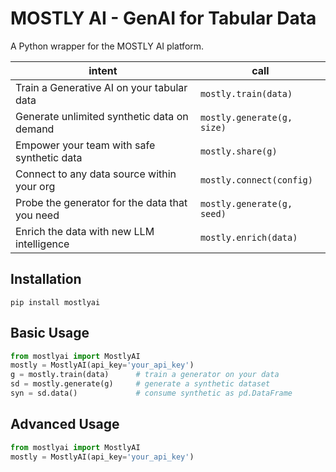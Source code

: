 # MOSTLY AI - GenAI for Tabular Data

A Python wrapper for the MOSTLY AI platform.

| intent                                         | call                       |
|------------------------------------------------|----------------------------|
| Train a Generative AI on your tabular data     | `mostly.train(data)`       |
| Generate unlimited synthetic data on demand    | `mostly.generate(g, size)` |
| Empower your team with safe synthetic data     | `mostly.share(g)`          |
| Connect to any data source within your org     | `mostly.connect(config)`   |
| Probe the generator for the data that you need | `mostly.generate(g, seed)` |
| Enrich the data with new LLM intelligence      | `mostly.enrich(data)`      |



## Installation
```shell
pip install mostlyai
```

## Basic Usage
```python
from mostlyai import MostlyAI
mostly = MostlyAI(api_key='your_api_key') 
g = mostly.train(data)      # train a generator on your data
sd = mostly.generate(g)     # generate a synthetic dataset
syn = sd.data()             # consume synthetic as pd.DataFrame
```

## Advanced Usage
```python
from mostlyai import MostlyAI
mostly = MostlyAI(api_key='your_api_key') 
```
